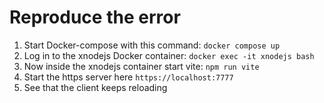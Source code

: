 # Reproduce the error

1. Start Docker-compose with this command: `docker compose up`
2. Log in to the xnodejs Docker container: `docker exec -it xnodejs bash`
3. Now inside the xnodejs container start vite: `npm run vite`
4. Start the https server here `https://localhost:7777`
5. See that the client keeps reloading
